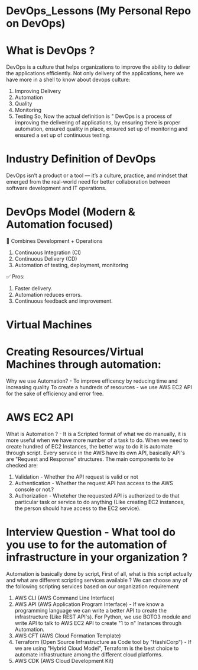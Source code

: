# DevOps_Lessons (My Personal Repo on DevOps) 

# What is DevOps ?
DevOps is a culture that helps organizations to improve the ability to deliver the applications efficiently.
Not only delivery of the applications, here we have more in a shell to know about devops culture:
1. Improving Delivery
2. Automation
3. Quality
4. Monitoring
5. Testing
So, Now the actual definition is " DevOps is a process of improving the delivering of applications, by ensuring there is proper automation, ensured quality in place, ensured set up of monitoring and ensured a set up of continuous testing.
# Industry Definition of DevOps
DevOps isn’t a product or a tool — it’s a culture, practice, and mindset that emerged from the real-world need for better collaboration between software development and IT operations.
# DevOps Model (Modern & Automation focused)
🤝 Combines Development + Operations
1. Continuous Integration (CI)
2. Continuous Delivery (CD)
3. Automation of testing, deployment, monitoring
   
✅ Pros:
1. Faster delivery.
2. Automation reduces errors.
3. Continuous feedback and improvement.
# Virtual Machines
















# Creating Resources/Virtual Machines through automation:

Why we use Automation? - To improve efficency by reducing time and increasing quality
To create a hundreds of resources - we use AWS EC2 API for the sake of efficiency and error free.
# AWS EC2 API 
What is Automation ? - It is a Scripted format of what we do manually, it is more useful when we have more number of a task to do.
When we need to create hundred of EC2 Instances, the better way to do it is automate through script.
Every service in the AWS have its own API, basically API's are "Request and Response" structures. The main components to be checked are:
1. Validation - Whether the API request is valid or not
2. Authentication - Whether the request API has access to the AWS console or not.?
3. Authorization - Wheteher the requested API is authorized to do that particular task or service to do anything (Like creating EC2 instances, the person should have access to the EC2 service).

# Interview Question - What tool do you use to for the automation of infrastructure in your organization ? 

Automation is basically done by script, First of all, what is this script actually and what are different scripting services available ?
We can choose any of the following scripting services based on our organization requirement
1. AWS CLI (AWS Command Line Interface)
2. AWS API (AWS Application Program Interface) - If we know a programming language we can write a better API to create the infrastructure (Like REST API's). For Python, we use BOTO3 module and write API to talk to AWS EC2 API to create "1 to n" Instances through Automation.
3. AWS CFT (AWS Cloud Formation Template)
4. Terraform (Open Source Infrastructure as Code tool by "HashiCorp") - If we are using "Hybrid Cloud Model", Terraform is the best choice to automate infrastructure among the different cloud platforms.
5. AWS CDK (AWS Cloud Development Kit)


